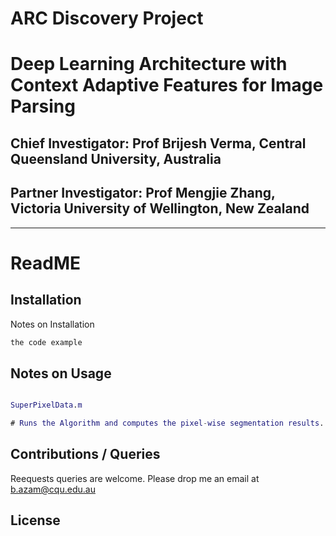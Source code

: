 # ARC Discovery Project 
# Deep Learning Architecture with Context Adaptive Features for Image Parsing

## Chief Investigator: Prof Brijesh Verma, Central Queensland University, Australia
## Partner Investigator: Prof Mengjie Zhang, Victoria University of Wellington, New Zealand

_____________________________________________________________________________________________

# ReadME

## Installation

Notes on Installation 


```bash
the code example 
```

## Notes on Usage

```matlab

SuperPixelData.m 

# Runs the Algorithm and computes the pixel-wise segmentation results. 
```

## Contributions / Queries 

Reequests queries are welcome. 
Please drop me an email at b.azam@cqu.edu.au

## License